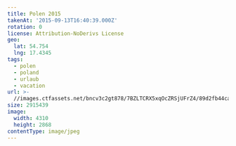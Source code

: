 ```yaml
---
title: Polen 2015
takenAt: '2015-09-13T16:40:39.000Z'
rotation: 0
license: Attribution-NoDerivs License
geo:
  lat: 54.754
  lng: 17.4345
tags:
  - polen
  - poland
  - urlaub
  - vacation
url: >-
  //images.ctfassets.net/bncv3c2gt878/7BZLTCRX5xqOcZRSjUFrZ4/89d2fb44ca0c4cd6c813800ed9fb02ad/polen-2015_25325000424_o
size: 2915439
image:
  width: 4310
  height: 2868
contentType: image/jpeg
---
```


